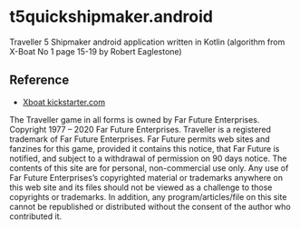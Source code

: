 # t5quickshipmaker.android

Traveller 5 Shipmaker android application written in Kotlin
(algorithm from X-Boat No 1 page 15-19 by Robert Eaglestone)

## Reference
* [Xboat kickstarter.com](https://www.kickstarter.com/projects/762366408/xboat-zinequest)

The Traveller game in all forms is owned by Far Future Enterprises. Copyright 1977 – 2020 Far Future Enterprises. Traveller is a registered trademark of Far Future Enterprises. Far Future permits web sites and fanzines for this game, provided it contains this notice, that Far Future is notified, and subject to a withdrawal of permission on 90 days notice. The contents of this site are for personal, non-commercial use only. Any use of Far Future Enterprises’s copyrighted material or trademarks anywhere on this web site and its files should not be viewed as a challenge to those copyrights or trademarks. In addition, any program/articles/file on this site cannot be republished or distributed without the consent of the author who contributed it.
